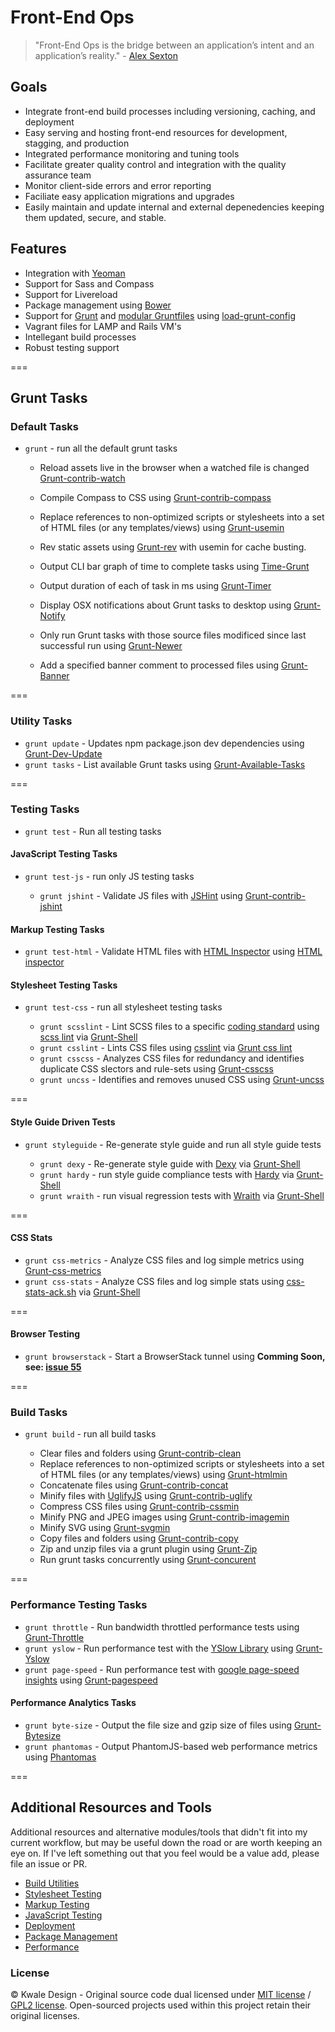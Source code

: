 Front-End Ops
=============

>"Front-End Ops is the bridge between an application’s intent and an application’s reality." - [Alex Sexton](http://www.smashingmagazine.com/2013/06/11/front-end-ops/) 

## Goals

  * Integrate front-end build processes including versioning, caching, and deployment
  * Easy serving and hosting front-end resources for development, stagging, and
    production
  * Integrated performance monitoring and tuning tools
  * Facilitate greater quality control and integration with the quality assurance team
  * Monitor client-side errors and error reporting
  * Faciliate easy application migrations and upgrades
  * Easily maintain and update internal and external depenedencies keeping them updated, secure, and stable.

## Features

  * Integration with [Yeoman](http://yeoman.io/)
  * Support for Sass and Compass
  * Support for Livereload
  * Package management using [Bower](http://bower.io)
  * Support for [Grunt](http://gruntjs.com/) and [modular Gruntfiles](http://www.thomasboyt.com/2013/09/01/maintainable-grunt.html) using [load-grunt-config](https://github.com/firstandthird/load-grunt-config)
  * Vagrant files for LAMP and Rails VM's
  * Intellegant build processes
  * Robust testing support

===

## Grunt Tasks


### Default Tasks

  * `grunt` - run all the default grunt tasks

    * Reload assets live in the browser when a watched file is changed [Grunt-contrib-watch](https://github.com/gruntjs/grunt-contrib-watch)
    * Compile Compass to CSS using [Grunt-contrib-compass](https://github.com/gruntjs/grunt-contrib-compass)
    * Replace references to non-optimized scripts or stylesheets into a set of HTML files (or any templates/views) using [Grunt-usemin](https://github.com/yeoman/grunt-usemin)
    * Rev static assets using [Grunt-rev](https://github.com/cbas/grunt-rev) with usemin for cache busting.

    * Output CLI bar graph of time to complete tasks using [Time-Grunt](https://github.com/sindresorhus/time-grunt)
    * Output duration of each of task in ms using [Grunt-Timer](https://npmjs.org/package/grunt-timer)
    * Display OSX notifications about Grunt tasks to desktop using [Grunt-Notify](https://npmjs.org/package/grunt-notify)
    * Only run Grunt tasks with those source files modificed since last
      successful run using [Grunt-Newer](https://npmjs.org/package/grunt-newer)
    * Add a specified banner comment to processed files using [Grunt-Banner](https://github.com/mattstyles/grunt-banner)

===
 
### Utility Tasks
  * `grunt update` - Updates npm package.json dev dependencies using [Grunt-Dev-Update](https://github.com/pgilad/grunt-dev-update)
  * `grunt tasks` - List available Grunt tasks using [Grunt-Available-Tasks](https://github.com/ben-eb/grunt-available-tasks)

===
 
### Testing Tasks 
  * `grunt test` - Run all testing tasks

#### JavaScript Testing Tasks 
  * `grunt test-js` - run only JS testing tasks
   
    * `grunt jshint` - Validate JS files with [JSHint](http://www.jshint.com/) using [Grunt-contrib-jshint](https://github.com/gruntjs/grunt-contrib-jshint)

#### Markup Testing Tasks

   * `grunt test-html` - Validate HTML files with [HTML Inspector](http://philipwalton.com/articles/introducing-html-inspector/) using [HTML inspector](https://github.com/philipwalton/html-inspector)

#### Stylesheet Testing Tasks

  * `grunt test-css` - run all stylesheet testing tasks
   
    * `grunt scsslint` - Lint SCSS files to a specific [coding standard](https://github.com/kwaledesign/Coding-Standards) using [scss lint](https://github.com/kwaledesign/scss-lint) via [Grunt-Shell](https://npmjs.org/package/grunt-shell) 
    * `grunt csslint` - Lints CSS files using [csslint](https://github.com/stubbornella/csslint) via [Grunt css lint](https://github.com/gruntjs/grunt-contrib-csslint)
    * `grunt csscss` - Analyzes CSS files for redundancy and identifies
      duplicate CSS slectors and rule-sets using [Grunt-csscss](https://github.com/peterkeating/grunt-csscss)
    * `grunt uncss` - Identifies and removes unused CSS using [Grunt-uncss](https://github.com/addyosmani/grunt-uncss)

===

#### Style Guide Driven Tests

  * `grunt styleguide` - Re-generate style guide and run all style guide tests

    * `grunt dexy` - Re-generate style guide with [Dexy](https://dexy.it) via [Grunt-Shell](https://npmjs.org/package/grunt-shell)
    * `grunt hardy` - run style guide compliance tests with [Hardy](https://hardy.io) via [Grunt-Shell](https://npmjs.org/package/grunt-shell)
    * `grunt wraith` - run visual regression tests with [Wraith](https://github.com/BBC-News/wraith) via [Grunt-Shell](https://npmjs.org/package/grunt-shell)
 
===

#### CSS Stats
  * `grunt css-metrics` - Analyze CSS files and log simple metrics using [Grunt-css-metrics](https://github.com/phamann/grunt-css-metrics)
  * `grunt css-stats` - Analyze CSS files and log simple stats using [css-stats-ack.sh](https://gist.github.com/kwaledesign/3813516) via [Grunt-Shell](https://npmjs.org/package/grunt-shell)

===
 
#### Browser Testing
 * `grunt browserstack` - Start a BrowserStack tunnel using **Comming Soon, see: [issue 55](https://github.com/kwaledesign/FrontEnd-Ops/issues/55)**
 
 
===
  
### Build Tasks

  * `grunt build` - run all build tasks

    * Clear files and folders using [Grunt-contrib-clean](https://github.com/gruntjs/grunt-contrib-clean)
    * Replace references to non-optimized scripts or stylesheets into a set of HTML files (or any templates/views) using [Grunt-htmlmin](https://github.com/yeoman/grunt-usemin)
    * Concatenate files using [Grunt-contrib-concat](https://github.com/gruntjs/grunt-contrib-concat)
    * Minify files with [UglifyJS](https://github.com/mishoo/UglifyJS) using [Grunt-contrib-uglify](https://github.com/gruntjs/grunt-contrib-uglify)
    * Compress CSS files using [Grunt-contrib-cssmin](https://github.com/gruntjs/grunt-contrib-cssmin)
    * Minify PNG and JPEG images using [Grunt-contrib-imagemin](https://github.com/gruntjs/grunt-contrib-imagemin)
    * Minify SVG using [Grunt-svgmin](https://github.com/sindresorhus/grunt-svgmin)
    * Copy files and folders using [Grunt-contrib-copy](https://github.com/gruntjs/grunt-contrib-copy)
    * Zip and unzip files via a grunt plugin using [Grunt-Zip](https://github.com/twolfson/grunt-zip)
    * Run grunt tasks concurrently using [Grunt-concurent](https://github.com/sindresorhus/grunt-concurrent)
    
===

### Performance Testing Tasks
  * `grunt throttle` - Run bandwidth throttled performance tests using [Grunt-Throttle](https://github.com/tjgq/grunt-throttle)
  * `grunt yslow` - Run performance test with the [YSlow Library](http://developer.yahoo.com/yslow/) using [Grunt-Yslow](https://github.com/andyshora/grunt-yslow)
  * `grunt page-speed` - Run performance test with [google page-speed insights](https://developers.google.com/speed/pagespeed/insights/) using [Grunt-pagespeed](https://npmjs.org/package/grunt-pagespeed)
  
#### Performance Analytics Tasks
  * `grunt byte-size` - Output the file size and gzip size of files using [Grunt-Bytesize](https://npmjs.org/package/grunt-bytesize)
  * `grunt phantomas` - Output PhantomJS-based web performance metrics using [Phantomas](https://github.com/macbre/phantomas)

===

## Additional Resources and Tools

Additional resources and alternative modules/tools that didn't fit into my current workflow, but may be useful down the road or are worth keeping an eye on. If I've left something out that you feel would be a value add, please file an issue or PR.

  * [Build Utilities](https://github.com/kwaledesign/FrontEnd-Ops/blob/master/resources/Build-Utilities.md) 
  * [Stylesheet Testing](https://github.com/kwaledesign/FrontEnd-Ops/blob/master/resources/Stylesheet-Testing.md)
  * [Markup Testing](https://github.com/kwaledesign/FrontEnd-Ops/blob/master/resources/HTML-Testing.md)
  * [JavaScript Testing](https://github.com/kwaledesign/FrontEnd-Ops/blob/master/resources/JavaScript-Testing.md)
  * [Deployment](https://github.com/kwaledesign/FrontEnd-Ops/blob/master/resources/Deployment.md)
  * [Package Management](https://github.com/kwaledesign/FrontEnd-Ops/blob/master/resources/Package-Management.md)
  * [Performance](https://github.com/kwaledesign/FrontEnd-Ops/blob/master/resources/Performance.md)

### License
© Kwale Design - Original source code dual licensed under [MIT license](http://www.opensource.org/licenses/mit-license.php) / [GPL2 license](http://www.gnu.org/licenses/gpl-2.0.html). Open-sourced projects used within this project retain their original licenses.

